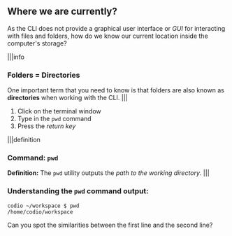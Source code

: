 ## Where we are currently?

As the CLI does not provide a graphical user interface or *GUI* for interacting with files and folders, how do we know our current location inside the computer's storage?

|||info
### Folders = Directories
One important term that you need to know is that folders are also known as __directories__ when working with the CLI.
|||

1. Click on the terminal window
2. Type in the `pwd` command
3. Press the _return key_

|||definition
### Command: `pwd`
__Definition:__
The `pwd` utility outputs the _path to the working directory_. 
|||

### Understanding the `pwd` command output:

```
codio ~/workspace $ pwd
/home/codio/workspace
```

Can you spot the similarities between the first line and the second line?